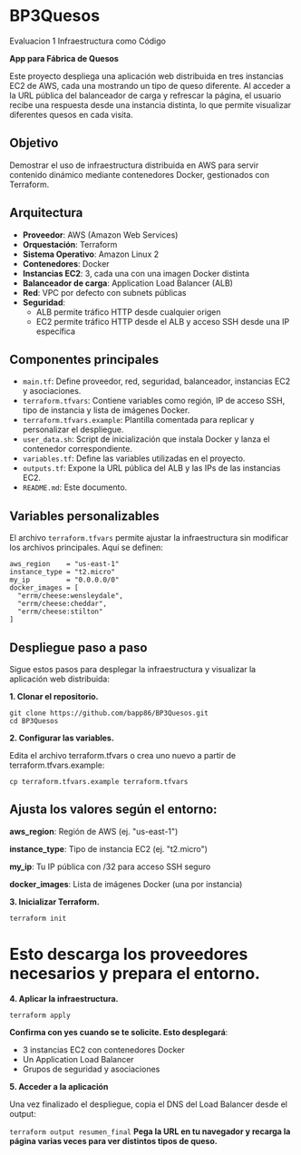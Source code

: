# BP3Quesos
Evaluacion 1 Infraestructura como Código

**App para Fábrica de Quesos**

Este proyecto despliega una aplicación web distribuida en tres instancias EC2 de AWS, cada una mostrando un tipo de queso diferente. Al acceder a la URL pública del balanceador de carga y refrescar la página, el usuario recibe una respuesta desde una instancia distinta, lo que permite visualizar diferentes quesos en cada visita.

## Objetivo

Demostrar el uso de infraestructura distribuida en AWS para servir contenido dinámico mediante contenedores Docker, gestionados con Terraform.

## Arquitectura

- **Proveedor**: AWS (Amazon Web Services)
- **Orquestación**: Terraform
- **Sistema Operativo**: Amazon Linux 2
- **Contenedores**: Docker
- **Instancias EC2**: 3, cada una con una imagen Docker distinta
- **Balanceador de carga**: Application Load Balancer (ALB)
- **Red**: VPC por defecto con subnets públicas
- **Seguridad**:
  - ALB permite tráfico HTTP desde cualquier origen
  - EC2 permite tráfico HTTP desde el ALB y acceso SSH desde una IP específica

## Componentes principales

- `main.tf`: Define proveedor, red, seguridad, balanceador, instancias EC2 y asociaciones.
- `terraform.tfvars`: Contiene variables como región, IP de acceso SSH, tipo de instancia y lista de imágenes Docker.
- `terraform.tfvars.example`: Plantilla comentada para replicar y personalizar el despliegue.
- `user_data.sh`: Script de inicialización que instala Docker y lanza el contenedor correspondiente.
- `variables.tf`: Define las variables utilizadas en el proyecto.
- `outputs.tf`: Expone la URL pública del ALB y las IPs de las instancias EC2.
- `README.md`: Este documento.

## Variables personalizables

El archivo `terraform.tfvars` permite ajustar la infraestructura sin modificar los archivos principales. Aquí se definen:

```hcl
aws_region    = "us-east-1"
instance_type = "t2.micro"
my_ip         = "0.0.0.0/0"
docker_images = [ 
  "errm/cheese:wensleydale",
  "errm/cheese:cheddar",
  "errm/cheese:stilton"
]
```


## Despliegue paso a paso

Sigue estos pasos para desplegar la infraestructura y visualizar la aplicación web distribuida:

__1. Clonar el repositorio.__
```
git clone https://github.com/bapp86/BP3Quesos.git
cd BP3Quesos
```
__2. Configurar las variables.__

Edita el archivo terraform.tfvars o crea uno nuevo a partir de terraform.tfvars.example:
```
cp terraform.tfvars.example terraform.tfvars
```
## Ajusta los valores según el entorno:
__aws_region__: Región de AWS (ej. "us-east-1")

__instance_type__: Tipo de instancia EC2 (ej. "t2.micro")

__my_ip__: Tu IP pública con /32 para acceso SSH seguro

__docker_images__: Lista de imágenes Docker (una por instancia)


__3.  Inicializar Terraform.__

```terraform init```  

# Esto descarga los proveedores necesarios y prepara el entorno.

__4. Aplicar la infraestructura.__

```terraform apply ``` 

__Confirma con yes cuando se te solicite. Esto desplegará__:
- 3 instancias EC2 con contenedores Docker
- Un Application Load Balancer
- Grupos de seguridad y asociaciones
                        

__5. Acceder a la aplicación__

Una vez finalizado el despliegue, copia el DNS del Load Balancer desde el output:

```terraform output resumen_final```
__Pega la URL en tu navegador y recarga la página varias veces para ver distintos tipos de queso.__
